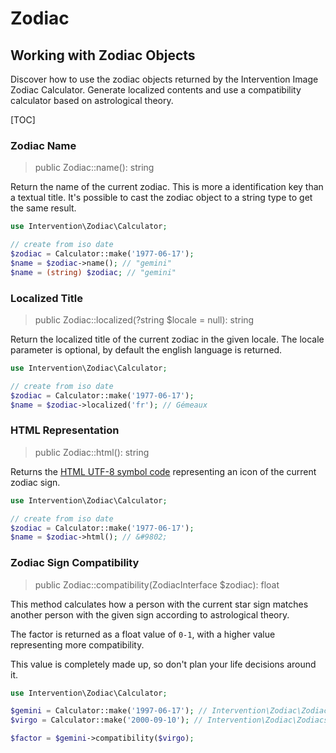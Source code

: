 # Zodiac
## Working with Zodiac Objects
Discover how to use the zodiac objects returned by the Intervention Image Zodiac Calculator. Generate localized contents and use a compatibility calculator based on astrological theory.

[TOC]

### Zodiac Name

> public Zodiac::name(): string

Return the name of the current zodiac. This is more a identification key than a
textual title. It's possible to cast the zodiac object to a string type to get
the same result.

```php
use Intervention\Zodiac\Calculator;

// create from iso date
$zodiac = Calculator::make('1977-06-17');
$name = $zodiac->name(); // "gemini"
$name = (string) $zodiac; // "gemini"
```

### Localized Title

> public Zodiac::localized(?string $locale = null): string

Return the localized title of the current zodiac in the given locale. The
locale parameter is optional, by default the english language is returned.

```php
use Intervention\Zodiac\Calculator;

// create from iso date
$zodiac = Calculator::make('1977-06-17');
$name = $zodiac->localized('fr'); // Gémeaux
```

### HTML Representation

> public Zodiac::html(): string

Returns the [HTML UTF-8 symbol
code](https://www.w3schools.com/charsets/ref_utf_symbols.asp) representing an
icon of the current zodiac sign.

```php
use Intervention\Zodiac\Calculator;

// create from iso date
$zodiac = Calculator::make('1977-06-17');
$name = $zodiac->html(); // &#9802;
```

### Zodiac Sign Compatibility

> public Zodiac::compatibility(ZodiacInterface $zodiac): float

This method calculates how a person with the current star sign matches another
person with the given sign according to astrological theory.

The factor is returned as a float value of `0-1`, with a higher value
representing more compatibility.

This value is completely made up, so don't plan your life decisions around it.


```php
use Intervention\Zodiac\Calculator;

$gemini = Calculator::make('1997-06-17'); // Intervention\Zodiac\Zodiacs\Gemini
$virgo = Calculator::make('2000-09-10'); // Intervention\Zodiac\Zodiacs\Virgo

$factor = $gemini->compatibility($virgo);
```
